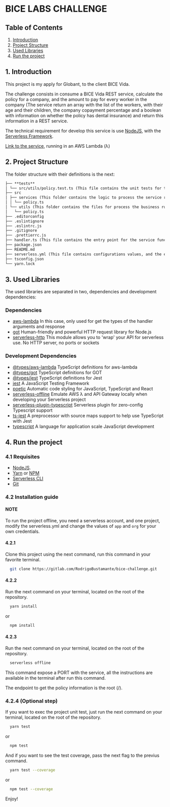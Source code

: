 # BICE LABS CHALLENGE

## Table of Contents

1. [Introduction](#1-introduction)
2. [Project Structure](#2-project-structure)
3. [Used Libraries](#3-used-libraries)
4. [Run the project](#4-run-the-project)

## 1. Introduction

This project is my apply for Globant, to the client BICE Vida.

The challenge consists in consume a BICE Vida REST service, calculate the policy for a company, and the amount to pay for every worker in the company (The service return an array with the list of the workers, with their age and their children, the company copayment percentage and a boolean with information on whether the policy has dental insurance) and return this information in a REST service.

The technical requirement for develop this service is use [NodeJS](https://nodejs.org/), with the [Serverless Framework](https://serverless.com).

[Link to the service](https://8iubcq49tk.execute-api.us-east-1.amazonaws.com/dev), running in an AWS Lambda (λ)

## 2. Project Structure

The folder structure with their definitions is the next:

```markdown
├── **tests**
│ └── src/utils/policy.test.ts (This file contains the unit tests for the policy utils functions)
├── src
│ ├── services (This folder contains the logic to process the service requests)
│ │ └── policy.ts
│ └── utils (This folder contains the files for process the business rules)
│   └── policy.ts
├── .editorconfig
├── .eslintignore
├── .eslintrc.js
├── .gitignore
├── .prettierrc.js
├── handler.ts (This file contains the entry point for the service function)
├── package.json
├── README.md
├── serverless.yml (This file contains configurations values, and the env values for the project)
├── tsconfig.json
└── yarn.lock
```

## 3. Used Libraries

The used libraries are separated in two, dependencies and development dependencies:

### Dependencies

- [aws-lambda](https://www.npmjs.com/package/aws-lambda) In this case, only used for get the types of the handler arguments and response
- [got](https://www.npmjs.com/package/got) Human-friendly and powerful HTTP request library for Node.js
- [serverless-http](https://www.npmjs.com/package/serverless-http) This module allows you to 'wrap' your API for serverless use. No HTTP server, no ports or sockets

### Development Dependencies

- [@types/aws-lambda](https://www.npmjs.com/package/@types/aws-lambda) TypeScript definitions for aws-lambda
- [@types/got](https://www.npmjs.com/package/@types/got) TypeScript definitions for GOT
- [@types/jest](https://www.npmjs.com/package/@types/jest) TypeScript definitions for Jest
- [jest](https://www.npmjs.com/package/jest) A JavaScript Testing Framework
- [poetic](https://www.npmjs.com/package/poetic) Automatic code styling for JavaScript, TypeScript and React
- [serverless-offline](https://www.npmjs.com/package/serverless-offline) Emulate AWS λ and API Gateway locally when developing your Serverless project
- [serverless-plugin-typescript](https://www.npmjs.com/package/serverless-plugin-typescript) Serverless plugin for zero-config Typescript support
- [ts-jest](https://www.npmjs.com/package/ts-jest) A preprocessor with source maps support to help use TypeScript with Jest
- [typescript](https://www.npmjs.com/package/typescript) A language for application scale JavaScript development

## 4. Run the project

### 4.1 Requisites

- [NodeJS](https://nodejs.org/).
- [Yarn](https://yarnpkg.com/) or [NPM](https://www.npmjs.com/)
- [Serverless CLI](https://serverless.com/cli/)
- [Git](https://git-scm.com/)

### 4.2 Installation guide

#### NOTE

To run the project offline, you need a serverless account, and one project, modify the serverless.yml and change the values of `app` and `org` for your own credentials.

#### 4.2.1

Clone this project using the next command, run this command in your favorite terminal.

```bash
  git clone https://gitlab.com/RodrigoBustamante/bice-challenge.git
```

#### 4.2.2

Run the next command on your terminal, located on the root of the repository.

```bash
  yarn install
```

or

```bash
  npm install
```

#### 4.2.3

Run the next command on your terminal, located on the root of the repository.

```bash
  serverless offline
```

This command expose a PORT with the service, all the instructions are available in the terminal after run this command.

The endpoint to get the policy information is the root (/).

### 4.2.4 (Optional step)

If you want to exec the project unit test, just run the next command on your terminal, located on the root of the repository.

```bash
  yarn test
```

or

```bash
  npm test
```

And if you want to see the test coverage, pass the next flag to the previus command.

```bash
  yarn test --coverage
```

or

```bash
  npm test --coverage
```

Enjoy!
